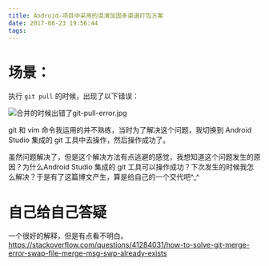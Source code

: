 ```yaml
---
title: Android-项目中采用的混淆加固多渠道打包方案
date: 2017-08-23 19:56:44
tags:
---
```



<!--more-->

# 场景：

执行 `git pull` 的时候，出现了以下错误：

![合并的时候出错了](http://oriwplcze.bkt.clouddn.com/5c045bd4a9fda402e5956105705be5f6.png)git-pull-error.jpg


 git 和 vim 命令我运用的并不熟练，当时为了解决这个问题，我切换到 Android Studio 集成的 git 工具中去操作，然后操作成功了。

 虽然问题解决了，但是这个解决方法有点逃避的感觉，我想知道这个问题发生的原因？为什么Android Studio 集成的 git 工具可以操作成功？下次发生的时候我怎么解决？于是有了这篇博文产生，算是给自己的一个交代吧^_^

# 自己给自己答疑

一个很好的解释，但是有点看不明白。
https://stackoverflow.com/questions/41284031/how-to-solve-git-merge-error-swap-file-merge-msg-swp-already-exists
